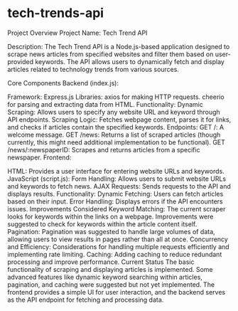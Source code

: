 # tech-trends-api

Project Overview
Project Name: Tech Trend API

Description: The Tech Trend API is a Node.js-based application designed to scrape news articles from specified websites and filter them based on user-provided keywords. The API allows users to dynamically fetch and display articles related to technology trends from various sources.

Core Components
Backend (index.js):

Framework: Express.js
Libraries:
axios for making HTTP requests.
cheerio for parsing and extracting data from HTML.
Functionality:
Dynamic Scraping: Allows users to specify any website URL and keyword through API endpoints.
Scraping Logic: Fetches webpage content, parses it for links, and checks if articles contain the specified keywords.
Endpoints:
GET /: A welcome message.
GET /news: Returns a list of scraped articles (though currently, this might need additional implementation to be functional).
GET /news/:newspaperID: Scrapes and returns articles from a specific newspaper.
Frontend:

HTML: Provides a user interface for entering website URLs and keywords.
JavaScript (script.js):
Form Handling: Allows users to submit website URLs and keywords to fetch news.
AJAX Requests: Sends requests to the API and displays results.
Functionality:
Dynamic Fetching: Users can fetch articles based on their input.
Error Handling: Displays errors if the API encounters issues.
Improvements Considered
Keyword Matching: The current scraper looks for keywords within the links on a webpage. Improvements were suggested to check for keywords within the article content itself.
Pagination: Pagination was suggested to handle large volumes of data, allowing users to view results in pages rather than all at once.
Concurrency and Efficiency: Considerations for handling multiple requests efficiently and implementing rate limiting.
Caching: Adding caching to reduce redundant processing and improve performance.
Current Status
The basic functionality of scraping and displaying articles is implemented.
Some advanced features like dynamic keyword searching within articles, pagination, and caching were suggested but not yet implemented.
The frontend provides a simple UI for user interaction, and the backend serves as the API endpoint for fetching and processing data.